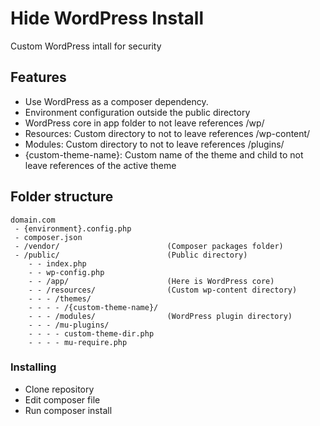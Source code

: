 # Hide WordPress Install

Custom WordPress intall for security

## Features

* Use WordPress as a composer dependency.
* Environment configuration outside the public directory
* WordPress core in app folder to not leave references /wp/
* Resources: Custom directory to not to leave references /wp-content/ 
* Modules: Custom directory to not to leave references /plugins/
* {custom-theme-name}: Custom name of the theme and child to not leave references of the active theme


## Folder structure

```
domain.com
 - {environment}.config.php
 - composer.json
 - /vendor/                        (Composer packages folder)
 - /public/                        (Public directory)
    - - index.php
    - - wp-config.php
    - - /app/                      (Here is WordPress core)
    - - /resources/                (Custom wp-content directory)
    - - - /themes/
    - - - - /{custom-theme-name}/
    - - - /modules/                (WordPress plugin directory)
    - - - /mu-plugins/ 
    - - - - custom-theme-dir.php
    - - - - mu-require.php
```


### Installing

* Clone repository
* Edit composer file
* Run composer install